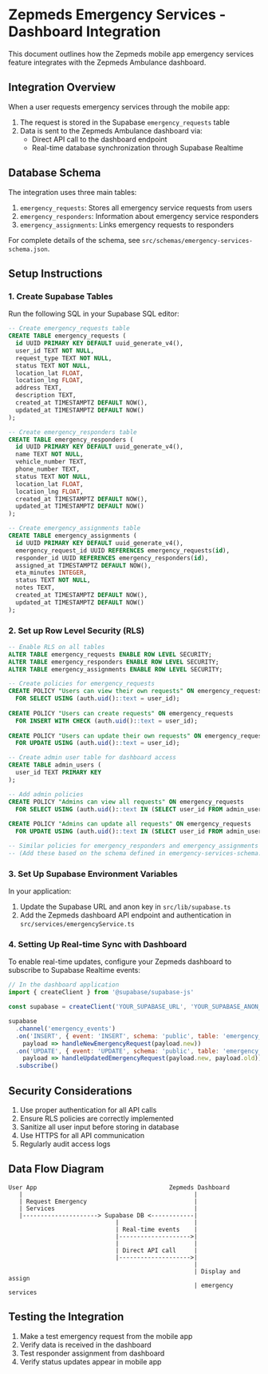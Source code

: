 
# Zepmeds Emergency Services - Dashboard Integration

This document outlines how the Zepmeds mobile app emergency services feature integrates with the Zepmeds Ambulance dashboard.

## Integration Overview

When a user requests emergency services through the mobile app:

1. The request is stored in the Supabase `emergency_requests` table
2. Data is sent to the Zepmeds Ambulance dashboard via:
   - Direct API call to the dashboard endpoint
   - Real-time database synchronization through Supabase Realtime

## Database Schema

The integration uses three main tables:

1. `emergency_requests`: Stores all emergency service requests from users
2. `emergency_responders`: Information about emergency service responders
3. `emergency_assignments`: Links emergency requests to responders

For complete details of the schema, see `src/schemas/emergency-services-schema.json`.

## Setup Instructions

### 1. Create Supabase Tables

Run the following SQL in your Supabase SQL editor:

```sql
-- Create emergency_requests table
CREATE TABLE emergency_requests (
  id UUID PRIMARY KEY DEFAULT uuid_generate_v4(),
  user_id TEXT NOT NULL,
  request_type TEXT NOT NULL,
  status TEXT NOT NULL,
  location_lat FLOAT,
  location_lng FLOAT,
  address TEXT,
  description TEXT,
  created_at TIMESTAMPTZ DEFAULT NOW(),
  updated_at TIMESTAMPTZ DEFAULT NOW()
);

-- Create emergency_responders table
CREATE TABLE emergency_responders (
  id UUID PRIMARY KEY DEFAULT uuid_generate_v4(),
  name TEXT NOT NULL,
  vehicle_number TEXT,
  phone_number TEXT,
  status TEXT NOT NULL,
  location_lat FLOAT,
  location_lng FLOAT,
  created_at TIMESTAMPTZ DEFAULT NOW(),
  updated_at TIMESTAMPTZ DEFAULT NOW()
);

-- Create emergency_assignments table
CREATE TABLE emergency_assignments (
  id UUID PRIMARY KEY DEFAULT uuid_generate_v4(),
  emergency_request_id UUID REFERENCES emergency_requests(id),
  responder_id UUID REFERENCES emergency_responders(id),
  assigned_at TIMESTAMPTZ DEFAULT NOW(),
  eta_minutes INTEGER,
  status TEXT NOT NULL,
  notes TEXT,
  created_at TIMESTAMPTZ DEFAULT NOW(),
  updated_at TIMESTAMPTZ DEFAULT NOW()
);
```

### 2. Set up Row Level Security (RLS)

```sql
-- Enable RLS on all tables
ALTER TABLE emergency_requests ENABLE ROW LEVEL SECURITY;
ALTER TABLE emergency_responders ENABLE ROW LEVEL SECURITY;
ALTER TABLE emergency_assignments ENABLE ROW LEVEL SECURITY;

-- Create policies for emergency_requests
CREATE POLICY "Users can view their own requests" ON emergency_requests
  FOR SELECT USING (auth.uid()::text = user_id);
  
CREATE POLICY "Users can create requests" ON emergency_requests
  FOR INSERT WITH CHECK (auth.uid()::text = user_id);
  
CREATE POLICY "Users can update their own requests" ON emergency_requests
  FOR UPDATE USING (auth.uid()::text = user_id);

-- Create admin user table for dashboard access
CREATE TABLE admin_users (
  user_id TEXT PRIMARY KEY
);

-- Add admin policies
CREATE POLICY "Admins can view all requests" ON emergency_requests
  FOR SELECT USING (auth.uid()::text IN (SELECT user_id FROM admin_users));
  
CREATE POLICY "Admins can update all requests" ON emergency_requests
  FOR UPDATE USING (auth.uid()::text IN (SELECT user_id FROM admin_users));

-- Similar policies for emergency_responders and emergency_assignments
-- (Add these based on the schema defined in emergency-services-schema.json)
```

### 3. Set Up Supabase Environment Variables

In your application:

1. Update the Supabase URL and anon key in `src/lib/supabase.ts`
2. Add the Zepmeds dashboard API endpoint and authentication in `src/services/emergencyService.ts`

### 4. Setting Up Real-time Sync with Dashboard

To enable real-time updates, configure your Zepmeds dashboard to subscribe to Supabase Realtime events:

```js
// In the dashboard application
import { createClient } from '@supabase/supabase-js'

const supabase = createClient('YOUR_SUPABASE_URL', 'YOUR_SUPABASE_ANON_KEY')

supabase
  .channel('emergency_events')
  .on('INSERT', { event: 'INSERT', schema: 'public', table: 'emergency_requests' }, 
    payload => handleNewEmergencyRequest(payload.new))
  .on('UPDATE', { event: 'UPDATE', schema: 'public', table: 'emergency_requests' }, 
    payload => handleUpdatedEmergencyRequest(payload.new, payload.old))
  .subscribe()
```

## Security Considerations

1. Use proper authentication for all API calls
2. Ensure RLS policies are correctly implemented
3. Sanitize all user input before storing in database
4. Use HTTPS for all API communication
5. Regularly audit access logs

## Data Flow Diagram

```
User App                                     Zepmeds Dashboard
   |                                                |
   | Request Emergency                              |
   | Services                                       |
   |---------------------> Supabase DB <------------|
                              |                     |
                              | Real-time events    |
                              |-------------------->|
                              |                     |
                              | Direct API call     |
                              |-------------------->|
                                                    |
                                                    | Display and assign
                                                    | emergency services
```

## Testing the Integration

1. Make a test emergency request from the mobile app
2. Verify data is received in the dashboard
3. Test responder assignment from dashboard
4. Verify status updates appear in mobile app
